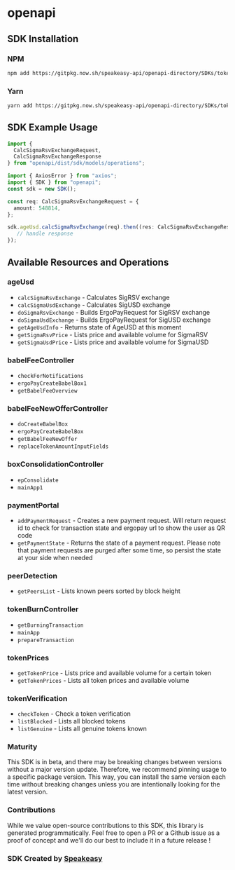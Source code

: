 # openapi

<!-- Start SDK Installation -->
## SDK Installation

### NPM

```bash
npm add https://gitpkg.now.sh/speakeasy-api/openapi-directory/SDKs/tokenjay.app/1.0.0/typescript
```

### Yarn

```bash
yarn add https://gitpkg.now.sh/speakeasy-api/openapi-directory/SDKs/tokenjay.app/1.0.0/typescript
```
<!-- End SDK Installation -->

## SDK Example Usage
<!-- Start SDK Example Usage -->
```typescript
import {
  CalcSigmaRsvExchangeRequest,
  CalcSigmaRsvExchangeResponse
} from "openapi/dist/sdk/models/operations";

import { AxiosError } from "axios";
import { SDK } from "openapi";
const sdk = new SDK();

const req: CalcSigmaRsvExchangeRequest = {
  amount: 548814,
};

sdk.ageUsd.calcSigmaRsvExchange(req).then((res: CalcSigmaRsvExchangeResponse | AxiosError) => {
   // handle response
});
```
<!-- End SDK Example Usage -->

<!-- Start SDK Available Operations -->
## Available Resources and Operations


### ageUsd

* `calcSigmaRsvExchange` - Calculates SigRSV exchange
* `calcSigmaUsdExchange` - Calculates SigUSD exchange
* `doSigmaRsvExchange` - Builds ErgoPayRequest for SigRSV exchange
* `doSigmaUsdExchange` - Builds ErgoPayRequest for SigUSD exchange
* `getAgeUsdInfo` - Returns state of AgeUSD at this moment
* `getSigmaRsvPrice` - Lists price and available volume for SigmaRSV
* `getSigmaUsdPrice` - Lists price and available volume for SigmaUSD

### babelFeeController

* `checkForNotifications`
* `ergoPayCreateBabelBox1`
* `getBabelFeeOverview`

### babelFeeNewOfferController

* `doCreateBabelBox`
* `ergoPayCreateBabelBox`
* `getBabelFeeNewOffer`
* `replaceTokenAmountInputFields`

### boxConsolidationController

* `epConsolidate`
* `mainApp1`

### paymentPortal

* `addPaymentRequest` - Creates a new payment request. Will return request id to check for transaction state and ergopay url to show the user as QR code
* `getPaymentState` - Returns the state of a payment request. Please note that payment requests are purged after some time, so persist the state at your side when needed

### peerDetection

* `getPeersList` - Lists known peers sorted by block height

### tokenBurnController

* `getBurningTransaction`
* `mainApp`
* `prepareTransaction`

### tokenPrices

* `getTokenPrice` - Lists price and available volume for a certain token
* `getTokenPrices` - Lists all token prices and available volume

### tokenVerification

* `checkToken` - Check a token verification
* `listBlocked` - Lists all blocked tokens
* `listGenuine` - Lists all genuine tokens known
<!-- End SDK Available Operations -->

### Maturity

This SDK is in beta, and there may be breaking changes between versions without a major version update. Therefore, we recommend pinning usage
to a specific package version. This way, you can install the same version each time without breaking changes unless you are intentionally
looking for the latest version.

### Contributions

While we value open-source contributions to this SDK, this library is generated programmatically.
Feel free to open a PR or a Github issue as a proof of concept and we'll do our best to include it in a future release !

### SDK Created by [Speakeasy](https://docs.speakeasyapi.dev/docs/using-speakeasy/client-sdks)

